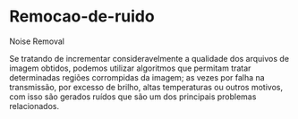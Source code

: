 # Remocao-de-ruido
Noise Removal

Se tratando de incrementar consideravelmente a qualidade dos arquivos de imagem obtidos, podemos utilizar algoritmos que permitam tratar determinadas regiões corrompidas da imagem; as vezes por falha na transmissão, por excesso de brilho, altas temperaturas ou outros motivos, com isso são gerados ruídos que são um dos principais problemas relacionados.
